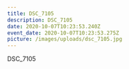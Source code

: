 ```yaml
---
title: DSC_7105
description: DSC_7105
date: 2020-10-07T10:23:53.240Z
event_date: 2020-10-07T10:23:53.275Z
picture: /images/uploads/dsc_7105.jpg
---
```

DSC_7105